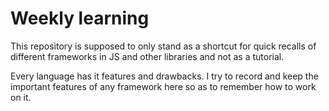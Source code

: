 # Weekly learning

This repository is supposed to only stand as a shortcut for quick recalls of different frameworks in JS and other libraries and not as a tutorial.

Every language has it features and drawbacks. I try to record and keep the important features of any framework here so as to remember how to work on it.

